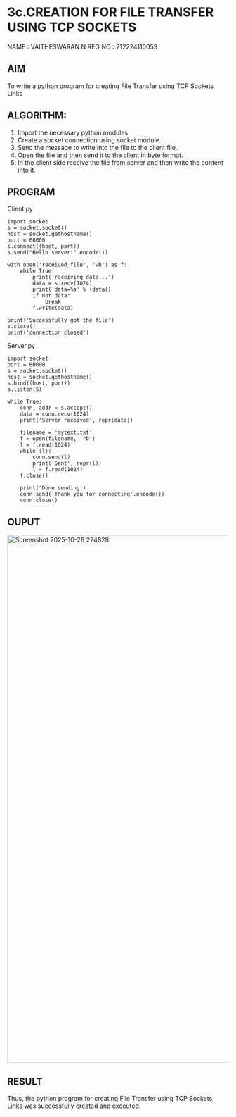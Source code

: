 # 3c.CREATION FOR FILE TRANSFER USING TCP SOCKETS
NAME : VAITHESWARAN N 
REG NO : 212224110059
## AIM
To write a python program for creating File Transfer using TCP Sockets Links
## ALGORITHM:
1. Import the necessary python modules.
2. Create a socket connection using socket module.
3. Send the message to write into the file to the client file.
4. Open the file and then send it to the client in byte format.
5. In the client side receive the file from server and then write the content into it.
## PROGRAM
Client.py
```
import socket
s = socket.socket()
host = socket.gethostname()
port = 60000
s.connect((host, port))
s.send("Hello server!".encode())

with open('received_file', 'wb') as f:
    while True:
        print('receiving data...')
        data = s.recv(1024)
        print('data=%s' % (data))
        if not data:
            break
        f.write(data)

print('Successfully got the file')
s.close()
print('connection closed')
```

Server.py
```
import socket
port = 60000
s = socket.socket()
host = socket.gethostname()
s.bind((host, port))
s.listen(5)

while True:
    conn, addr = s.accept()
    data = conn.recv(1024)
    print('Server received', repr(data))

    filename = 'mytext.txt'
    f = open(filename, 'rb')
    l = f.read(1024)
    while (l):
        conn.send(l)
        print('Sent', repr(l))
        l = f.read(1024)
    f.close()

    print('Done sending')
    conn.send('Thank you for connecting'.encode())
    conn.close()
```
## OUPUT
<img width="1919" height="1199" alt="Screenshot 2025-10-28 224828" src="https://github.com/user-attachments/assets/1d7ca596-fd0a-42d2-8786-c4cddaac224c" />

## RESULT
Thus, the python program for creating File Transfer using TCP Sockets Links was 
successfully created and executed.
